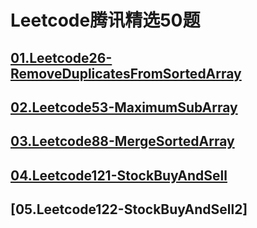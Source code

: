 # Leetcode腾讯精选50题

## [01.Leetcode26-RemoveDuplicatesFromSortedArray](<https://github.com/liubincodelife/Leetcode_Tencent_Top50/tree/master/Leetcode26_RemoveDuplicatesFromSortedArray>)

## [02.Leetcode53-MaximumSubArray](<https://github.com/liubincodelife/Leetcode_Tencent_Top50/tree/master/Leetcode53_MaximumSubarray>)

## [03.Leetcode88-MergeSortedArray](<https://github.com/liubincodelife/Leetcode_Tencent_Top50/tree/master/Leetcode88_MergeSortedArray>)

## [04.Leetcode121-StockBuyAndSell](<https://github.com/liubincodelife/Leetcode_Tencent_Top50/tree/master/Leetcode121_StockBuyAndSell>)

## [05.Leetcode122-StockBuyAndSell2]

